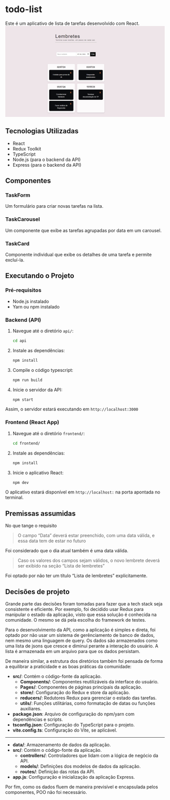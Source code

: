 # todo-list

Este é um aplicativo de lista de tarefas desenvolvido com React.
![alt text](image.png)

## Tecnologias Utilizadas

- React
- Redux Toolkit
- TypeScript
- Node.js (para o backend da API)
- Express (para o backend da API)

## Componentes

### TaskForm

Um formulário para criar novas tarefas na lista.

### TaskCarousel

Um componente que exibe as tarefas agrupadas por data em um carousel.

### TaskCard

Componente individual que exibe os detalhes de uma tarefa e permite excluí-la.

## Executando o Projeto

### Pré-requisitos

- Node.js instalado
- Yarn ou npm instalado

### Backend (API)

1. Navegue até o diretório `api/`:

   ```bash
   cd api
2. Instale as dependências:

    ```bash
    npm install


3. Compile o código typescript:
    ```bash
    npm run build

5. Inicie o servidor da API:

    ```bash
    npm start
Assim, o servidor estará executando em `http://localhost:3000`

### Frontend (React App)

1. Navegue até o diretório `frontend/`:
    ```bash
    cd frontend/


2. Instale as dependências:
    ```bash
    npm install


3. Inicie o aplicativo React:
    ```bash
    npm dev

O aplicativo estará disponível em `http://localhost:` na porta apontada no terminal.

## Premissas assumidas
No que tange o requisito 

> O campo “Data” deverá estar preenchido, com uma data válida, e essa data tem de estar no futuro

Foi considerado que o dia atual também é uma data válida.

> Caso os valores dos campos sejam válidos, o novo lembrete deverá ser exibido na seção “Lista de lembretes”

Foi optado por não ter um título “Lista de lembretes” explicitamente.

## Decisões de projeto

Grande parte das decisões foram tomadas para fazer que a tech stack seja consistente e eficiente. Por exemplo, foi decidido usar Redux para manipular o estado da aplicação, visto que essa solução é conhecida na comunidade. O mesmo se dá pela escolha do framework de testes.

Para o desenvolvimento da API, como a aplicação é simples e direta, foi optado por não usar um sistema de gerênciamento de banco de dados, nem mesmo uma linguagem de query. Os dados são armazenados como uma lista de jsons que cresce e diminui perante a interação do usuário. A lista é armazenada em um arquivo para que os dados persistam.

De maneira similar, a estrutura dos diretórios também foi pensada de forma a equilibrar a praticidade e as boas práticas da comunidade: 
- **src/**: Contém o código-fonte da aplicação.
  - **Components/**: Componentes reutilizáveis da interface do usuário.
  - **Pages/**: Componentes de páginas principais da aplicação.
  - **store/**: Configuração do Redux e store da aplicação.
  - **reducers/**: Redutores Redux para gerenciar o estado das tarefas.
  - **utils/**: Funções utilitárias, como formatação de datas ou funções auxiliares.
- **package.json**: Arquivo de configuração do npm/yarn com dependências e scripts.
- **tsconfig.json**: Configuração do TypeScript para o projeto.
- **vite.config.ts**: Configuração do Vite, se aplicável.

<hr>

- **data/**: Armazenamento de dados da aplicação.
- **src/**: Contém o código-fonte da aplicação.
  - **controllers/**: Controladores que lidam com a lógica de negócio da API.
  - **models/**: Definições dos modelos de dados da aplicação.
  - **routes/**: Definição das rotas da API.
- **app.js**: Configuração e inicialização da aplicação Express.

Por fim, como os dados fluem de maneira previsível e encapsulada pelos componentes, POO não foi necessário.

